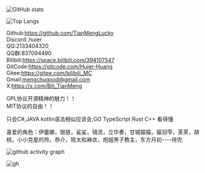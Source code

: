 ![GitHub stats](https://github-readme-stats.vercel.app/api?username=TianMengLucky)  

![Top Langs](https://github-readme-stats.vercel.app/api/top-langs/?username=TianMengLucky)  

Github:https://github.com/TianMengLucky  
Discord:.huier  
QQ:2133404320  
QQ群:837094490  
Bilibili:https://space.bilibili.com/394107547  
GitCode:https://gitcode.com/Huier-Huang  
Gitee:https://gitee.com/bilibili_MC  
Gmail:mengchugood@gmail.com  
X:https://x.com/Bili_TianMeng  

GPL协议开源精神的魅力！！  
MIT协议的自由！！  

只会C#,JAVA kotlin语法相似应该会,GO TypeScript Rust C++ 看得懂  

喜爱的角色：伊蕾娜，银狼，鲨鲨，镜流，立华奏，甘城猫猫，猫羽雫，芙芙，胡桃，小小克星的玲，恭介，晓太和麻衣，炮姐黑子教主，东方月初----待完  

![github activity graph](https://github-readme-activity-graph.vercel.app/graph?username=TianMengLucky&theme=react-dark)

![gh](https://stats.justsong.cn/api/github/?username=TianMengLucky&theme=light)
